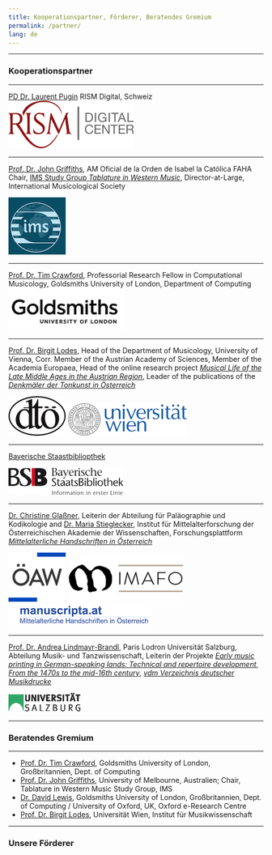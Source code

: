 ```yaml
---
title: Kooperationspartner, Förderer, Beratendes Gremium  
permalink: /partner/
lang: de
---
```

___
### Kooperationspartner
---
[PD Dr. Laurent Pugin](https://rism.digital/organization/contact.html) RISM Digital, Schweiz  
![](/assets/img/RISM.png)  
___
[Prof. Dr. John Griffiths](https://findanexpert.unimelb.edu.au/profile/16194-john-griffiths), AM Oficial de la Orden de Isabel la Católica FAHA Chair, [IMS Study Group _Tablature in Western Music_](https://www.musicology.org/networks/sg/tablature), Director-at-Large, International Musicological Society

![](/assets/img/IMS_3.png)
___
[Prof. Dr. Tim Crawford](https://www.gold.ac.uk/computing/people/t-crawford/), Professorial Research Fellow in Computational Musicology, Goldsmiths University of London, Department of Computing  
![](/assets/img/Goldsmiths_2.png)
___
[Prof. Dr. Birgit Lodes](https://musikwissenschaft.univie.ac.at/ueber-uns/team/lodes/), Head of the Department of Musicology, University of Vienna, Corr. Member of the Austrian Academy of Sciences, Member of the Academia Europaea, Head of the online research project [_Musical Life of the Late Middle Ages in the Austrian Region_](https://musical-life.net), Leader of the publications of the [_Denkmäler der Tonkunst in Österreich_](http://www.dtoe.at) 

![](/assets/img/OeDT_2.png)  ![](/assets/img/uni_logo_2.jpg)
___
[Bayerische Staastbibliopthek](https://www.bsb-muenchen.de/sammlungen/musik/)  

![](/assets/img/BSB-Logo_Claim-deutsch_3.jpg)  
___
[Dr. Christine Glaßner](https://www.oeaw.ac.at/imafo/forschung/schrift-buchwesen/mitarbeiterinnen/christine-glassner), Leiterin der Abteilung für Paläographie und Kodikologie and [Dr. Maria Stieglecker](https://www.oeaw.ac.at/imafo/forschung/schrift-buchwesen/mitarbeiterinnen/maria-stieglecker), Institut für Mittelalterforschung der Österreichischen Akademie der Wissenschaften, Forschungsplattform [_Mittelalterliche Handschriften in Österreich_](https://manuscripta.at/team.php)  

![](/assets/img/OeAW_2.png) ![](/assets/img/imafo_logo_kurz_HP_var01b_96_230_v2.png)  ![](/assets/img/Manuscripta.png)
___
[Prof. Dr. Andrea Lindmayr-Brandl](https://www.plus.ac.at/kunst-musik-und-tanzwissenschaft/abteilung-musik-und-tanzwissenschaft/die-abteilung/personen/wissenschaftliches-personal/andrea-lindmayr-brandl-univ-prof-dr-mag-art/), Paris Lodron Universität Salzburg, Abteilung Musik- und Tanzwissenschaft, Leiterin der Projekte [_Early music printing in German-speaking lands: Technical and repertoire development_](http://vdm-sbg.eu/db/music_prints.php), [_From the 1470s to the mid-16th century_](http://vdm-sbg.eu/db/music_prints.php), [_vdm Verzeichnis deutscher Musikdrucke_](http://vdm-sbg.eu/db/music_prints.php)  

![](/assets/img/uni-sbg.GIF)
___


###  Beratendes Gremium
---
- [Prof. Dr. Tim Crawford](https://www.gold.ac.uk/computing/people/t-crawford/), Goldsmiths University of London, Großbritannien, Dept. of Computing  
- [Prof. Dr. John Griffiths](https://www.lavihuela.com/), University of Melbourne, Australien; Chair, Tablature in Western Music Study Group, IMS  
- [Dr. David Lewis](https://eng.ox.ac.uk/people/david-lewis/), Goldsmiths University of London, Großbritannien, Dept. of Computing / University of Oxford, UK, Oxford e-Research Centre   
- [Prof. Dr. Birgit Lodes](https://musikwissenschaft.univie.ac.at/ueber-uns/team/lodes/), Universität Wien, Institut für Musikwissenschaft
___
### Unsere Förderer  

